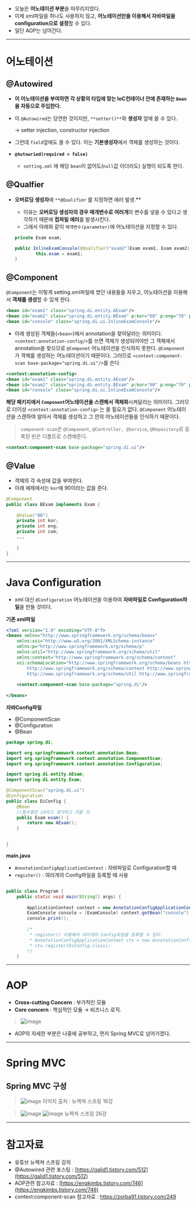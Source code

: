 - 오늘은 **어노테이션 부분**을 마무리지었다.
- 이제 xml파일을 하나도 사용하지 않고, **어노테이션만을 이용해서 자바파일을 configuration으로 설정**할 수 있다.
- 일단 AOP는 넘어간다.

---

# 어노테이션

## @Autowired

- **이 어노테이션을 부여하면 각 상황의 타입에 맞는 IoC컨테이너 안에 존재하는 `Bean`을 자동으로 주입한다.**
- 이 `@Autowired`는 당연한 것이지만, `**setter()**`와 **생성자** 앞에 쓸 수 있다.

    → setter injection, constructor injection

- 그런데 `field`앞에도 쓸 수 있다. 이는 **기본생성자**에서 객체를 생성하는 것이다.
- **`@Autowried(required = false)`**
    - `setting.xml` 에 해당 `bean`이 없어도(`null`값 이더라도) 실행이 되도록 한다.

## @Qualfier

- **오버로딩 생성자**에 `**@Qualifier` 를 지정하면 에러 발생.**
    - 이유는 **오버로딩 생성자의 경우 매개변수로  여러개**의 변수를 넣을 수 있다고 생각하기 때문에 **컴파일 에러**를 발생시킨다.
    - 그래서 아래와 같이 `매개변수(parameter)`에 어노테이션을 지정할 수 있다.

    ```java
    private Exam exam;

    public InlineExamConsole(@Qualifier("exam2")Exam exam1, Exam exam2){
    		this.exam = exam1;
    }
    ```

## @Component

`@Component`는 이렇게 setting.xml파일에 썼던 내용들을 지우고, 어노테이션을 이용해서 **객체를 생성**할 수 있게 한다.

```xml
<bean id="exam1" class="spring.di.entity.AExam"/>
<bean id="exam2" class="spring.di.entity.BExam" p:kor="60" p:eng="70" p:com="90"/>
<bean id="console" class="spring.di.ui.InlineExamConsole"/>
```

- 아래 생성된 객체들(`<bean>`)에서 annotation을 찾아달라는 의미이다. `<context:annotation-config/>`를 쓰면 객체가 생성되어야만 그 객체에서 annotation을 찾으므로 `@Componet` 어노테이션을 인식하지 못한다. `@Component` 가 객체를 생성하는 어노테이션이기 때문이다. 그러므로 `<context:component-scan base-package="spring.di.ui"/>`를 쓴다.

```xml
<context:annotation-config> 
<bean id="exam1" class="spring.di.entity.AExam"/>
<bean id="exam2" class="spring.di.entity.BExam" p:kor="60" p:eng="70" p:com="90"/>
<bean id="console" class="spring.di.ui.InlineExamConsole"/>
```

**해당 패키지에서 `Component`어노테이션을 스캔해서 객체화**시켜달라는 의미이다. 그러므로 더이상 `<context:annotation-config>` 는 쓸 필요가 없다. `@Component` 어노테이션을 스캔하여 알아서 객체를 생성하고 그 안의 어노테이션들을 인식하기 때문이다.

> `component-scan`은 `@Component`, `@Controller, @Service`, `@Repository`로 등록된 빈은 디폴트로 스캔해준다.

```xml
<context:component-scan base-package="spring.di.ui"/>
```

## @Value

- 객체의 각 속성에 값을 부여한다.
- 아래 예제에서는 `kor`에 90이라는 값을 준다.

```java
@Component
public class BExam implements Exam {
	
	@Value("90")
	private int kor;
	private int eng;
	private int com;
	...
	
	}
}
```

---

# Java Configuration

- xml 대신 `@Configuration` 어노테이션을 이용하여 **자바파일로 Configuration파일**을 만들 것이다.

**기존 xml파일**

```xml
<?xml version="1.0" encoding="UTF-8"?>
<beans xmlns="http://www.springframework.org/schema/beans"
	xmlns:xsi="http://www.w3.org/2001/XMLSchema-instance"
	xmlns:p="http://www.springframework.org/schema/p"
	xmlns:util="http://www.springframework.org/schema/util"
	xmlns:context="http://www.springframework.org/schema/context"
	xsi:schemaLocation="http://www.springframework.org/schema/beans http://www.springframework.org/schema/beans/spring-beans.xsd
		http://www.springframework.org/schema/context http://www.springframework.org/schema/context/spring-context-3.2.xsd
		http://www.springframework.org/schema/util http://www.springframework.org/schema/util/spring-util-3.2.xsd">
	
	<context:component-scan base-package="spring.di"/>
	
</beans>
```

**자바Config파일**

- @ComponentScan
- @Configuration
- @Bean

```java
package spring.di;

import org.springframework.context.annotation.Bean;
import org.springframework.context.annotation.ComponentScan;
import org.springframework.context.annotation.Configuration;

import spring.di.entity.AExam;
import spring.di.entity.Exam;

@ComponentScan("spring.di.ui")
@Configuration
public class DiConfig {
	@Bean
	//함수명은 id라고 생각하고 지을 것.
	public Exam exam() {
		return new AExam();
	}

			
}
```

**main.java**

- `AnnotationConfigApplicationContext` : 자바파일로 Configuration할 때
- `register()` : 여러개의 Config파일을 등록할 때 사용

```java

public class Program {
	public static void main(String[] args) {
	
		ApplicationContext context = new AnnotationConfigApplicationContext(DiConfig.class);
		ExamConsole console = (ExamConsole) context.getBean("console");
		console.print();
		
		/*
		 * register() 이용해서 여러개의 Config파일을 등록할 수 있다.
		 * AnnotationConfigApplicationContext ctx = new AnnotationConfigApplicationContext();
		 * ctx.register(DiConfig.class);
		*/
	} 

```

---

# AOP

- **Cross-cutting Concern** : 부가적인 모듈
- **Core concern** : 핵심적인 모듈 → 비즈니스 로직.

> ![image](https://user-images.githubusercontent.com/64109506/104024095-f0036300-5205-11eb-8afd-83beb4a24acd.png)

- AOP의 자세한 부분은 나중에 공부하고, 먼저 Spring MVC로 넘어가겠다.

---

# Spring MVC

## Spring MVC 구성

> ![image](https://user-images.githubusercontent.com/64109506/104024115-f691da80-5205-11eb-810a-06d84c1c2296.png)
> 이미지 출처 : 뉴렉쳐 스프링 16강 

> ![image](https://user-images.githubusercontent.com/64109506/104024129-fabdf800-5205-11eb-9028-30478e030801.png)
> ![image](https://user-images.githubusercontent.com/64109506/104024146-001b4280-5206-11eb-9171-01c870e3e9fd.png)
> 뉴렉쳐 스프링 26강

---

# 참고자료

- 유튜브 뉴렉쳐 스프링 강의
- @Autowired 관련 포스팅 : [https://galid1.tistory.com/512](https://galid1.tistory.com/512)
- AOP관련 참고자료 : [https://engkimbs.tistory.com/746](https://engkimbs.tistory.com/746)
- context:component-scan 참고자료 : https://zorba91.tistory.com/249

